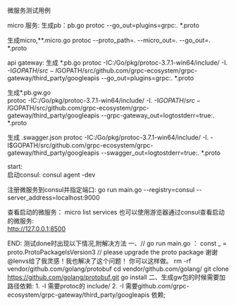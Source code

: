 微服务测试用例

micro 服务:
生成pb：pb.go
	protoc --go_out=plugins=grpc:. *.proto

生成micro,**.micro.go
	protoc  --proto_path=. --micro_out=. --go_out=. *.proto
 

api gateway: 
 生成 *.pb.go
	protoc -IC:/Go/pkg/protoc-3.7.1-win64/include/ -I. -I$GOPATH/src -I$GOPATH/src/github.com/grpc-ecosystem/grpc-gateway/third_party/googleapis --go_out=plugins=grpc:. *.proto

 生成*.pb.gw.go	
	protoc -IC:/Go/pkg/protoc-3.7.1-win64/include/ -I. -I$GOPATH/src -I$GOPATH/src/github.com/grpc-ecosystem/grpc-gateway/third_party/googleapis --grpc-gateway_out=logtostderr=true:. *.proto

 生成 .swagger.json
	protoc -IC:/Go/pkg/protoc-3.7.1-win64/include/ -I. -I$GOPATH/src/github.com/grpc-ecosystem/grpc-gateway/third_party/googleapis --swagger_out=logtostderr=true:. *.proto

start:	
 启动consul:
	consul agent -dev
	
 注册微服务到consul并指定端口:
	go run main.go  --registry=consul --server_address=localhost:9000
 
 查看启动的微服务：
	micro list services
 也可以使用游览器通过consul查看启动的微服务:		
 http://127.0.0.1:8500
 
END:
测试done时出现以下情况,附解决方法
一、// go run main.go ： const _ = proto.ProtoPackageIsVersion3 // please upgrade the proto package
 谢谢@lenvs给了我灵感！我也解决了这个问题！
你可以这样做。
rm -rf vendor/github.com/golang/protobuf
cd vendor/github.com/golang/
git clone https://github.com/golang/protobuf.git
go install
二、生成gw包的时候需要加路径依赖:
	1. -I 需要protoc的 include/
	2. -I 需要github.com/grpc-ecosystem/grpc-gateway/third_party/googleapis 依赖;